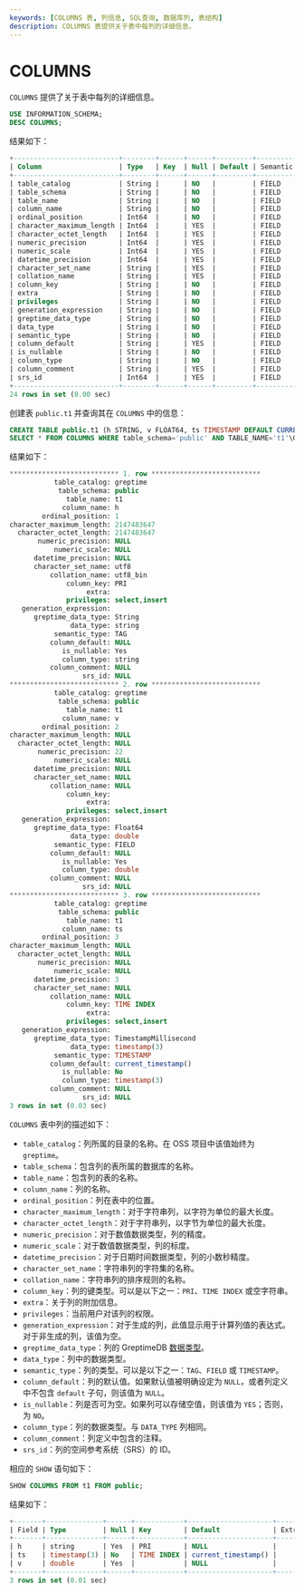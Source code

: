 ```yaml
---
keywords: [COLUMNS 表, 列信息, SQL查询, 数据库列, 表结构]
description: COLUMNS 表提供关于表中每列的详细信息。
---
```


# COLUMNS

`COLUMNS` 提供了关于表中每列的详细信息。

```sql
USE INFORMATION_SCHEMA;
DESC COLUMNS;
```

结果如下：

```sql
+--------------------------+--------+------+------+---------+---------------+
| Column                   | Type   | Key  | Null | Default | Semantic Type |
+--------------------------+--------+------+------+---------+---------------+
| table_catalog            | String |      | NO   |         | FIELD         |
| table_schema             | String |      | NO   |         | FIELD         |
| table_name               | String |      | NO   |         | FIELD         |
| column_name              | String |      | NO   |         | FIELD         |
| ordinal_position         | Int64  |      | NO   |         | FIELD         |
| character_maximum_length | Int64  |      | YES  |         | FIELD         |
| character_octet_length   | Int64  |      | YES  |         | FIELD         |
| numeric_precision        | Int64  |      | YES  |         | FIELD         |
| numeric_scale            | Int64  |      | YES  |         | FIELD         |
| datetime_precision       | Int64  |      | YES  |         | FIELD         |
| character_set_name       | String |      | YES  |         | FIELD         |
| collation_name           | String |      | YES  |         | FIELD         |
| column_key               | String |      | NO   |         | FIELD         |
| extra                    | String |      | NO   |         | FIELD         |
| privileges               | String |      | NO   |         | FIELD         |
| generation_expression    | String |      | NO   |         | FIELD         |
| greptime_data_type       | String |      | NO   |         | FIELD         |
| data_type                | String |      | NO   |         | FIELD         |
| semantic_type            | String |      | NO   |         | FIELD         |
| column_default           | String |      | YES  |         | FIELD         |
| is_nullable              | String |      | NO   |         | FIELD         |
| column_type              | String |      | NO   |         | FIELD         |
| column_comment           | String |      | YES  |         | FIELD         |
| srs_id                   | Int64  |      | YES  |         | FIELD         |
+--------------------------+--------+------+------+---------+---------------+
24 rows in set (0.00 sec)
```

创建表 `public.t1` 并查询其在 `COLUMNS` 中的信息：

```sql
CREATE TABLE public.t1 (h STRING, v FLOAT64, ts TIMESTAMP DEFAULT CURRENT_TIMESTAMP() TIME INDEX, PRIMARY KEY(h));
SELECT * FROM COLUMNS WHERE table_schema='public' AND TABLE_NAME='t1'\G
```

结果如下：

```sql
*************************** 1. row ***************************
           table_catalog: greptime
            table_schema: public
              table_name: t1
             column_name: h
        ordinal_position: 1
character_maximum_length: 2147483647
  character_octet_length: 2147483647
       numeric_precision: NULL
           numeric_scale: NULL
      datetime_precision: NULL
      character_set_name: utf8
          collation_name: utf8_bin
              column_key: PRI
                   extra:
              privileges: select,insert
   generation_expression:
      greptime_data_type: String
               data_type: string
           semantic_type: TAG
          column_default: NULL
             is_nullable: Yes
             column_type: string
          column_comment: NULL
                  srs_id: NULL
*************************** 2. row ***************************
           table_catalog: greptime
            table_schema: public
              table_name: t1
             column_name: v
        ordinal_position: 2
character_maximum_length: NULL
  character_octet_length: NULL
       numeric_precision: 22
           numeric_scale: NULL
      datetime_precision: NULL
      character_set_name: NULL
          collation_name: NULL
              column_key:
                   extra:
              privileges: select,insert
   generation_expression:
      greptime_data_type: Float64
               data_type: double
           semantic_type: FIELD
          column_default: NULL
             is_nullable: Yes
             column_type: double
          column_comment: NULL
                  srs_id: NULL
*************************** 3. row ***************************
           table_catalog: greptime
            table_schema: public
              table_name: t1
             column_name: ts
        ordinal_position: 3
character_maximum_length: NULL
  character_octet_length: NULL
       numeric_precision: NULL
           numeric_scale: NULL
      datetime_precision: 3
      character_set_name: NULL
          collation_name: NULL
              column_key: TIME INDEX
                   extra:
              privileges: select,insert
   generation_expression:
      greptime_data_type: TimestampMillisecond
               data_type: timestamp(3)
           semantic_type: TIMESTAMP
          column_default: current_timestamp()
             is_nullable: No
             column_type: timestamp(3)
          column_comment: NULL
                  srs_id: NULL
3 rows in set (0.03 sec)
```

`COLUMNS` 表中列的描述如下：

- `table_catalog`：列所属的目录的名称。在 OSS 项目中该值始终为 `greptime`。
- `table_schema`：包含列的表所属的数据库的名称。
- `table_name`：包含列的表的名称。
- `column_name`：列的名称。
- `ordinal_position`：列在表中的位置。
- `character_maximum_length`：对于字符串列，以字符为单位的最大长度。
- `character_octet_length`：对于字符串列，以字节为单位的最大长度。
- `numeric_precision`：对于数值数据类型，列的精度。
- `numeric_scale`：对于数值数据类型，列的标度。
- `datetime_precision`：对于日期时间数据类型，列的小数秒精度。
- `character_set_name`：字符串列的字符集的名称。
- `collation_name`：字符串列的排序规则的名称。
- `column_key`：列的键类型。可以是以下之一：`PRI`、`TIME INDEX` 或空字符串。
- `extra`：关于列的附加信息。
- `privileges`：当前用户对该列的权限。
- `generation_expression`：对于生成的列，此值显示用于计算列值的表达式。对于非生成的列，该值为空。
- `greptime_data_type`：列的 GreptimeDB [数据类型](/reference/sql/data-types.md)。
- `data_type`：列中的数据类型。
- `semantic_type`：列的类型。可以是以下之一：`TAG`、`FIELD` 或 `TIMESTAMP`。
- `column_default`：列的默认值。如果默认值被明确设定为 `NULL`，或者列定义中不包含 `default` 子句，则该值为 `NULL`。
- `is_nullable`：列是否可为空。如果列可以存储空值，则该值为 `YES`；否则，为 `NO`。
- `column_type`：列的数据类型。与 `DATA_TYPE` 列相同。
- `column_comment`：列定义中包含的注释。
- `srs_id`：列的空间参考系统（SRS）的 ID。

相应的 `SHOW` 语句如下：

```sql
SHOW COLUMNS FROM t1 FROM public;
```

结果如下：

```sql
+-------+--------------+------+------------+---------------------+-------+----------------------+
| Field | Type         | Null | Key        | Default             | Extra | Greptime_type        |
+-------+--------------+------+------------+---------------------+-------+----------------------+
| h     | string       | Yes  | PRI        | NULL                |       | String               |
| ts    | timestamp(3) | No   | TIME INDEX | current_timestamp() |       | TimestampMillisecond |
| v     | double       | Yes  |            | NULL                |       | Float64              |
+-------+--------------+------+------------+---------------------+-------+----------------------+
3 rows in set (0.01 sec)
```
